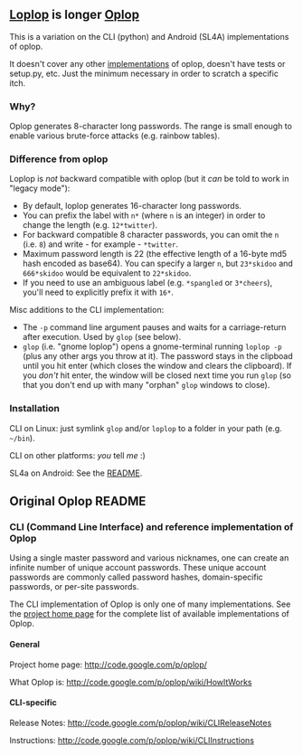 ## [Loplop](https://duckduckgo.com/?q=!img+loplop) is longer [Oplop](http://code.google.com/p/oplop/)

This is a variation on the CLI (python) and Android (SL4A) implementations of oplop.

It doesn't cover any other [implementations](https://code.google.com/p/oplop/wiki/Implementations) of oplop, doesn't have tests or setup.py, etc. Just the minimum necessary in order to scratch a specific itch.

### Why?

Oplop generates 8-character long passwords. The range is small enough to enable various brute-force attacks (e.g. rainbow tables).

### Difference from oplop

Loplop is *not* backward compatible with oplop (but it *can* be told to work in "legacy mode"):

 * By default, loplop generates 16-character long passwords. 
 * You can prefix the label with `n*` (where `n` is an integer) in order to change the length (e.g. `12*twitter`). 
 * For backward compatible 8 character passwords, you can omit the `n` (i.e. `8`) and write - for example - `*twitter`. 
 * Maximum password length is 22 (the effective length of a 16-byte md5 hash encoded as base64). You can specify a larger `n`, but `23*skidoo` and `666*skidoo` would be equivalent to `22*skidoo`. 
 * If you need to use an ambiguous label (e.g. `*spangled` or `3*cheers`), you'll need to explicitly prefix it with `16*`.

Misc additions to the CLI implementation:

 * The `-p` command line argument pauses and waits for a carriage-return after execution. Used by `glop` (see below).
 * `glop` (i.e. "gnome loplop") opens a gnome-terminal running `loplop -p` (plus any other args you throw at it).
   The password stays in the clipboad until you hit enter (which closes the window and clears the clipboard).
   If you *don't* hit enter, the window will be closed next time you run `glop` (so that you don't end up
   with many "orphan" `glop` windows to close).

### Installation

CLI on Linux: just symlink `glop` and/or `loplop` to a folder in your path (e.g. `~/bin`).

CLI on other platforms: *you* tell *me* :)

SL4a on Android: See the [README](https://github.com/thedod/loplop/tree/master/android#readme).

## Original Oplop README

### CLI (Command Line Interface) and reference implementation of Oplop

Using a single master password and various nicknames, one can create an
infinite number of unique account passwords. These unique account passwords are
commonly called password hashes, domain-specific passwords, or per-site
passwords.

The CLI implementation of Oplop is only one of many implementations. See the
[project home page](http://code.google.com/p/oplop/) for the complete list
of available implementations of Oplop.


#### General

Project home page: http://code.google.com/p/oplop/

What Oplop is: http://code.google.com/p/oplop/wiki/HowItWorks


#### CLI-specific

Release Notes: http://code.google.com/p/oplop/wiki/CLIReleaseNotes

Instructions: http://code.google.com/p/oplop/wiki/CLIInstructions
